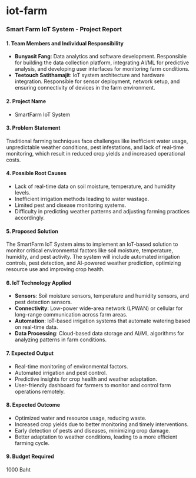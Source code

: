 # iot-farm
### Smart Farm IoT System - Project Report

#### 1. **Team Members and Individual Responsibility**
   - **Bunyasit Fang**: Data analytics and software development. Responsible for building the data collection platform, integrating AI/ML for predictive analysis, and developing user interfaces for monitoring farm conditions.
   - **Teetouch Satithamajit**: IoT system architecture and hardware integration. Responsible for sensor deployment, network setup, and ensuring connectivity of devices in the farm environment.

#### 2. **Project Name**
   - SmartFarm IoT System
     
#### 3. **Problem Statement**
   Traditional farming techniques face challenges like inefficient water usage, unpredictable weather conditions, pest infestations, and lack of real-time monitoring, which result in reduced crop yields and increased operational costs.

#### 4. **Possible Root Causes**
   - Lack of real-time data on soil moisture, temperature, and humidity levels.
   - Inefficient irrigation methods leading to water wastage.
   - Limited pest and disease monitoring systems.
   - Difficulty in predicting weather patterns and adjusting farming practices accordingly.

#### 5. **Proposed Solution**
   The SmartFarm IoT System aims to implement an IoT-based solution to monitor critical environmental factors like soil moisture, temperature, humidity, and pest activity. The system will include automated irrigation controls, pest detection, and AI-powered weather prediction, optimizing resource use and improving crop health.

#### 6. **IoT Technology Applied**
   - **Sensors**: Soil moisture sensors, temperature and humidity sensors, and pest detection sensors.
   - **Connectivity**: Low-power wide-area network (LPWAN) or cellular for long-range communication across farm areas.
   - **Automation**: IoT-based irrigation systems that automate watering based on real-time data.
   - **Data Processing**: Cloud-based data storage and AI/ML algorithms for analyzing patterns in farm conditions.

#### 7. **Expected Output**
   - Real-time monitoring of environmental factors.
   - Automated irrigation and pest control.
   - Predictive insights for crop health and weather adaptation.
   - User-friendly dashboard for farmers to monitor and control farm operations remotely.

#### 8. **Expected Outcome**
   - Optimized water and resource usage, reducing waste.
   - Increased crop yields due to better monitoring and timely interventions.
   - Early detection of pests and diseases, minimizing crop damage.
   - Better adaptation to weather conditions, leading to a more efficient farming cycle.

#### 9. **Budget Required**
  1000 Baht
